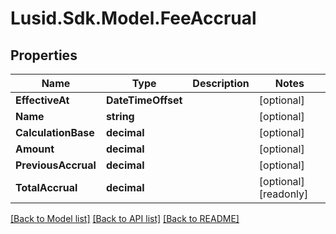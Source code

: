 # Lusid.Sdk.Model.FeeAccrual

## Properties

Name | Type | Description | Notes
------------ | ------------- | ------------- | -------------
**EffectiveAt** | **DateTimeOffset** |  | [optional] 
**Name** | **string** |  | [optional] 
**CalculationBase** | **decimal** |  | [optional] 
**Amount** | **decimal** |  | [optional] 
**PreviousAccrual** | **decimal** |  | [optional] 
**TotalAccrual** | **decimal** |  | [optional] [readonly] 

[[Back to Model list]](../README.md#documentation-for-models) [[Back to API list]](../README.md#documentation-for-api-endpoints) [[Back to README]](../README.md)

